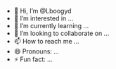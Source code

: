 - 👋 Hi, I’m @Lboogyd
- 👀 I’m interested in ...
- 🌱 I’m currently learning ...
- 💞️ I’m looking to collaborate on ...
- 📫 How to reach me ...
- 😄 Pronouns: ...
- ⚡ Fun fact: ...

<!---
Lboogyd/Lboogyd is a ✨ special ✨ repository because its `README.md` (this file) appears on your GitHub profile.
You can click the Preview link to take a look at your changes.
--->
